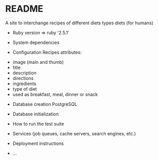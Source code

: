 # README


A site to interchange recipes of different diets types diets (for humans)


* Ruby version => ruby '2.5.1'

* System dependencies

* Configuration
Recipes attributes:
- image (main and thumb)
- title
- description
- directions
- ingredients
- type of diet
- used as breakfast, meal, dinner or snack

* Database creation
PostgreSQL

* Database initialization

* How to run the test suite

* Services (job queues, cache servers, search engines, etc.)

* Deployment instructions

* ...
